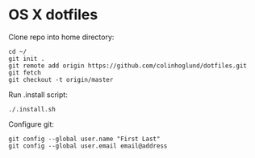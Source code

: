 OS X dotfiles
========

Clone repo into home directory:
```
cd ~/
git init .
git remote add origin https://github.com/colinhoglund/dotfiles.git
git fetch
git checkout -t origin/master
```

Run .install script:
```
./.install.sh
```

Configure git:
```
git config --global user.name "First Last"
git config --global user.email email@address
```
